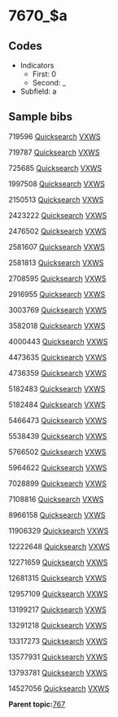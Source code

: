 # 7670\_$a

## Codes

-   Indicators
    -   First: 0
    -   Second: \_
-   Subfield: a

## Sample bibs

719596 [Quicksearch](https://search.library.yale.edu/catalog/719596) [VXWS](http://prodorbis.library.yale.edu:7014/vxws/GetHoldingsService?bibId=719596)

719787 [Quicksearch](https://search.library.yale.edu/catalog/719787) [VXWS](http://prodorbis.library.yale.edu:7014/vxws/GetHoldingsService?bibId=719787)

725685 [Quicksearch](https://search.library.yale.edu/catalog/725685) [VXWS](http://prodorbis.library.yale.edu:7014/vxws/GetHoldingsService?bibId=725685)

1997508 [Quicksearch](https://search.library.yale.edu/catalog/1997508) [VXWS](http://prodorbis.library.yale.edu:7014/vxws/GetHoldingsService?bibId=1997508)

2150513 [Quicksearch](https://search.library.yale.edu/catalog/2150513) [VXWS](http://prodorbis.library.yale.edu:7014/vxws/GetHoldingsService?bibId=2150513)

2423222 [Quicksearch](https://search.library.yale.edu/catalog/2423222) [VXWS](http://prodorbis.library.yale.edu:7014/vxws/GetHoldingsService?bibId=2423222)

2476502 [Quicksearch](https://search.library.yale.edu/catalog/2476502) [VXWS](http://prodorbis.library.yale.edu:7014/vxws/GetHoldingsService?bibId=2476502)

2581607 [Quicksearch](https://search.library.yale.edu/catalog/2581607) [VXWS](http://prodorbis.library.yale.edu:7014/vxws/GetHoldingsService?bibId=2581607)

2581813 [Quicksearch](https://search.library.yale.edu/catalog/2581813) [VXWS](http://prodorbis.library.yale.edu:7014/vxws/GetHoldingsService?bibId=2581813)

2708595 [Quicksearch](https://search.library.yale.edu/catalog/2708595) [VXWS](http://prodorbis.library.yale.edu:7014/vxws/GetHoldingsService?bibId=2708595)

2916955 [Quicksearch](https://search.library.yale.edu/catalog/2916955) [VXWS](http://prodorbis.library.yale.edu:7014/vxws/GetHoldingsService?bibId=2916955)

3003769 [Quicksearch](https://search.library.yale.edu/catalog/3003769) [VXWS](http://prodorbis.library.yale.edu:7014/vxws/GetHoldingsService?bibId=3003769)

3582018 [Quicksearch](https://search.library.yale.edu/catalog/3582018) [VXWS](http://prodorbis.library.yale.edu:7014/vxws/GetHoldingsService?bibId=3582018)

4000443 [Quicksearch](https://search.library.yale.edu/catalog/4000443) [VXWS](http://prodorbis.library.yale.edu:7014/vxws/GetHoldingsService?bibId=4000443)

4473635 [Quicksearch](https://search.library.yale.edu/catalog/4473635) [VXWS](http://prodorbis.library.yale.edu:7014/vxws/GetHoldingsService?bibId=4473635)

4736359 [Quicksearch](https://search.library.yale.edu/catalog/4736359) [VXWS](http://prodorbis.library.yale.edu:7014/vxws/GetHoldingsService?bibId=4736359)

5182483 [Quicksearch](https://search.library.yale.edu/catalog/5182483) [VXWS](http://prodorbis.library.yale.edu:7014/vxws/GetHoldingsService?bibId=5182483)

5182484 [Quicksearch](https://search.library.yale.edu/catalog/5182484) [VXWS](http://prodorbis.library.yale.edu:7014/vxws/GetHoldingsService?bibId=5182484)

5466473 [Quicksearch](https://search.library.yale.edu/catalog/5466473) [VXWS](http://prodorbis.library.yale.edu:7014/vxws/GetHoldingsService?bibId=5466473)

5538439 [Quicksearch](https://search.library.yale.edu/catalog/5538439) [VXWS](http://prodorbis.library.yale.edu:7014/vxws/GetHoldingsService?bibId=5538439)

5766502 [Quicksearch](https://search.library.yale.edu/catalog/5766502) [VXWS](http://prodorbis.library.yale.edu:7014/vxws/GetHoldingsService?bibId=5766502)

5964622 [Quicksearch](https://search.library.yale.edu/catalog/5964622) [VXWS](http://prodorbis.library.yale.edu:7014/vxws/GetHoldingsService?bibId=5964622)

7028899 [Quicksearch](https://search.library.yale.edu/catalog/7028899) [VXWS](http://prodorbis.library.yale.edu:7014/vxws/GetHoldingsService?bibId=7028899)

7108816 [Quicksearch](https://search.library.yale.edu/catalog/7108816) [VXWS](http://prodorbis.library.yale.edu:7014/vxws/GetHoldingsService?bibId=7108816)

8966158 [Quicksearch](https://search.library.yale.edu/catalog/8966158) [VXWS](http://prodorbis.library.yale.edu:7014/vxws/GetHoldingsService?bibId=8966158)

11906329 [Quicksearch](https://search.library.yale.edu/catalog/11906329) [VXWS](http://prodorbis.library.yale.edu:7014/vxws/GetHoldingsService?bibId=11906329)

12222648 [Quicksearch](https://search.library.yale.edu/catalog/12222648) [VXWS](http://prodorbis.library.yale.edu:7014/vxws/GetHoldingsService?bibId=12222648)

12271659 [Quicksearch](https://search.library.yale.edu/catalog/12271659) [VXWS](http://prodorbis.library.yale.edu:7014/vxws/GetHoldingsService?bibId=12271659)

12681315 [Quicksearch](https://search.library.yale.edu/catalog/12681315) [VXWS](http://prodorbis.library.yale.edu:7014/vxws/GetHoldingsService?bibId=12681315)

12957109 [Quicksearch](https://search.library.yale.edu/catalog/12957109) [VXWS](http://prodorbis.library.yale.edu:7014/vxws/GetHoldingsService?bibId=12957109)

13199217 [Quicksearch](https://search.library.yale.edu/catalog/13199217) [VXWS](http://prodorbis.library.yale.edu:7014/vxws/GetHoldingsService?bibId=13199217)

13291218 [Quicksearch](https://search.library.yale.edu/catalog/13291218) [VXWS](http://prodorbis.library.yale.edu:7014/vxws/GetHoldingsService?bibId=13291218)

13317273 [Quicksearch](https://search.library.yale.edu/catalog/13317273) [VXWS](http://prodorbis.library.yale.edu:7014/vxws/GetHoldingsService?bibId=13317273)

13577931 [Quicksearch](https://search.library.yale.edu/catalog/13577931) [VXWS](http://prodorbis.library.yale.edu:7014/vxws/GetHoldingsService?bibId=13577931)

13793781 [Quicksearch](https://search.library.yale.edu/catalog/13793781) [VXWS](http://prodorbis.library.yale.edu:7014/vxws/GetHoldingsService?bibId=13793781)

14527056 [Quicksearch](https://search.library.yale.edu/catalog/14527056) [VXWS](http://prodorbis.library.yale.edu:7014/vxws/GetHoldingsService?bibId=14527056)

**Parent topic:**[767](../../tags/767/767.md)

